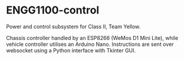 # ENGG1100-control
Power and control subsystem for Class II, Team Yellow.

Chassis controller handled by an ESP8266 (WeMos D1 Mini Lite), while vehicle controller utilises an Arduino Nano.
Instructions are sent over websocket using a Python interface with Tkinter GUI.